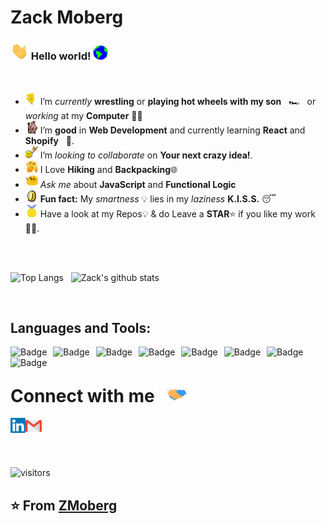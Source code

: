 # Zack Moberg


<!-- 
    &nbsp; [![HitCount](http://hits.dwyl.com/ZMoberg/ZMoberg.svg)](http://hits.dwyl.com/ZMoberg/ZMoberg) 
-->

### <img src="https://github.com/SatYu26/SatYu26/blob/master/Assets/Hi.gif" width="29px"> Hello world!&nbsp;<img src="https://github.com/SatYu26/SatYu26/blob/master/Assets/Earth.gif" width="24px">


<!-- <p>
  <em>
    I am a 3rd Year undergraduate from <a href="https://www.srmist.edu.in/"> <b>SRM Institute of Science and technology</b>, Kattankulatur</a>. <br>
    20 years of living a comical life! <br>
    Team member at <a href="https://dscsrm.com/"> <b>DSC SRM Powered by Google Developers</b></a><br>
    <b>A friendly Neighbourhood Developer</b> <img src="https://github.com/SatYu26/SatYu26/blob/master/Assets/Developer.gif" width="30px"> and a <b>Learning    Enthusiast,</b>&nbsp;<img src="https://github.com/SatYu26/SatYu26/blob/master/Assets/Designer.gif" width="36px">  who is <b>obsessed</b>
    with the idea of <b>improving</b> himself and wants a <b>platform</b> to 
    <b>grow</b> <img src="https://github.com/SatYu26/SatYu26/blob/master/Assets/Rocket.gif" width="18px">and 
    <b>excel.</b> <img src="https://github.com/SatYu26/SatYu26/blob/master/Assets/Medal.gif" width="20px"> <br>
    I Love <b>Android Development</b>, xD. <br>
  </em>  
</p>
-->
<br>

- <img alt="GIF" src="https://github.com/SatYu26/SatYu26/blob/master/Assets/wave.gif" width="20vw" /> I’m *currently* **wrestling** or **playing hot wheels with my son** &nbsp; 🏎️  &nbsp; or *working* at my **Computer** 👨‍💻
- <img alt="GIF" src="https://github.com/SatYu26/SatYu26/blob/master/Assets/gandalf_parrot.gif" width="20vw" /> I’m **good** in **Web Development** and currently learning **React** and **Shopify** &nbsp; 💪.
- <img alt="GIF" src="https://github.com/SatYu26/SatYu26/blob/master/Assets/headbang.gif" width="20vw" /> I’m *looking to collaborate* on **Your next crazy idea!**.
- <img alt="GIF" src="https://github.com/SatYu26/SatYu26/blob/master/Assets/hmm.gif" width="20vw" /> I Love **Hiking** and **Backpacking**🌐
- <img alt="GIF" src="https://github.com/SatYu26/SatYu26/blob/master/Assets/happy.gif" width="20vw" /> *Ask me* about **JavaScript** and **Functional Logic**
- <img alt="GIF" src="https://github.com/SatYu26/SatYu26/blob/master/Assets/coin.gif" width="20vw" /> **Fun fact:** My *smartness* 💡 lies in my *laziness* **K.I.S.S.** 😴
- <img alt="GIF" src="https://github.com/SatYu26/SatYu26/blob/master/Assets/Medal.gif" width="20vw" /> Have a look at my Repos💡 & do Leave a **STAR**⭐️ if you like my work👨‍💻.
<br>

<!-- ## Spotify Playing 🎧-->


<!--
[<img src="https://spotify-now-playing.satyu.vercel.app/api/spotify-playing" alt="Spotify Now Playing" width="350" style="float: left; margin-right: 10px;" />](https://open.spotify.com/user/djehel041cfyz8fyrsqpnoftn)
-->

<br>


![Top Langs](https://github-readme-stats.vercel.app/api/top-langs/?username=ZMoberg&theme=radical)&nbsp;&nbsp;
![Zack's github stats](https://github-readme-stats.vercel.app/api?username=ZMoberg&count_private=true&show_icons=true&theme=radical&include_all_commits=true)

<br>

## Languages and Tools:

<img alt="Badge" style="float: left; margin-right: 10px;"  src="https://img.shields.io/badge/html5%20-%23E34F26.svg?&style=for-the-badge&logo=html5&logoColor=white"/>    <img alt="Badge" style="float: left; margin-right: 10px;"  src="https://img.shields.io/badge/css3%20-%231572B6.svg?&style=for-the-badge&logo=css3&logoColor=white"/>    <img alt="Badge" style="float: left; margin-right: 10px;"  src="https://img.shields.io/badge/sass%20-%23E34F26.svg?&style=for-the-badge&logo=sass&logoColor=white"/>    <img alt="Badge" style="float: left; margin-right: 10px;"  src="https://img.shields.io/badge/bootstrap%20-%23563D7C.svg?&style=for-the-badge&logo=bootstrap&logoColor=white"/>    <img alt="Badge" style="float: left; margin-right: 10px;"  src="https://img.shields.io/badge/javascript%20-%23323330.svg?&style=for-the-badge&logo=javascript&logoColor=%23F7DF1E"/>    <img alt="Badge" style="float: left; margin-right: 10px;"  src="https://img.shields.io/badge/node.js%20-%2343853D.svg?&style=for-the-badge&logo=node.js&logoColor=white"/>    <img alt="Badge" style="float: left; margin-right: 10px;"  src ="https://img.shields.io/badge/MongoDB-%234ea94b.svg?&style=for-the-badge&logo=mongodb&logoColor=white"/>    <img alt="Badge" style="float: left; margin-right: 10px;"  src="https://img.shields.io/badge/git%20-%23F05033.svg?&style=for-the-badge&logo=git&logoColor=white"/>    

<br>


# Connect with me<img src="https://github.com/SatYu26/SatYu26/blob/master/Assets/Handshake.gif" height="32px">

  <a href="https://www.linkedin.com/in/zackmoberg/">
    <img align="left" alt="Zack Moberg | Linkedin" width="24px" src="https://github.com/SatYu26/SatYu26/blob/master/Assets/Linkedin.svg" />
  </a> &nbsp;&nbsp;
  <a href="mailto:zmoberg@gmail.com">
    <img align="left" alt="Zack Moberg | Gmail" width="26px" src="https://github.com/SatYu26/SatYu26/blob/master/Assets/Gmail.svg" />
  </a>


<br><br>

![visitors](https://visitor-badge.laobi.icu/badge?page_id=ZMoberg)
<!-- ![visitors](https://badges.pufler.dev/visits/ZMoberg/ZMoberg)
![Visitor Count](https://profile-counter.glitch.me/ZMoberg/count.svg) -->


<!--  Acknowledgement: https://github.com/anuraghazra/github-readme-stats -->



## ⭐️ From [ZMoberg](https://github.com/ZMoberg)
<!--![Visitor Count](https://profile-counter.glitch.me/ZMoberg/count.svg) -->
